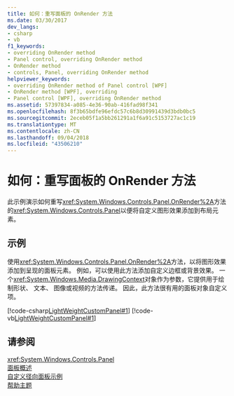 ```yaml
---
title: 如何：重写面板的 OnRender 方法
ms.date: 03/30/2017
dev_langs:
- csharp
- vb
f1_keywords:
- overriding OnRender method
- Panel control, overriding OnRender method
- OnRender method
- controls, Panel, overriding OnRender method
helpviewer_keywords:
- overriding OnRender method of Panel control [WPF]
- OnRender method [WPF], overriding
- Panel control [WPF], overriding OnRender method
ms.assetid: 57397834-a085-4e36-90ab-416fad98f341
ms.openlocfilehash: 8f3b65bdfe96efdc57c6b8d30991439d3bdb0bc5
ms.sourcegitcommit: 2eceb05f1a5bb261291a1f6a91c5153727ac1c19
ms.translationtype: MT
ms.contentlocale: zh-CN
ms.lasthandoff: 09/04/2018
ms.locfileid: "43506210"
---
```

# <a name="how-to-override-the-panel-onrender-method"></a>如何：重写面板的 OnRender 方法
此示例演示如何重写<xref:System.Windows.Controls.Panel.OnRender%2A>方法的<xref:System.Windows.Controls.Panel>以便将自定义图形效果添加到布局元素。  
  
## <a name="example"></a>示例  
 使用<xref:System.Windows.Controls.Panel.OnRender%2A>方法，以将图形效果添加到呈现的面板元素。 例如，可以使用此方法添加自定义边框或背景效果。 一个<xref:System.Windows.Media.DrawingContext>对象作为参数，它提供用于绘制形状、 文本、 图像或视频的方法传递。 因此，此方法很有用的面板对象自定义项。  
  
 [!code-csharp[LightWeightCustomPanel#1](../../../../samples/snippets/csharp/VS_Snippets_Wpf/LightWeightCustomPanel/CSharp/OffsetPanel.cs#1)]
 [!code-vb[LightWeightCustomPanel#1](../../../../samples/snippets/visualbasic/VS_Snippets_Wpf/LightWeightCustomPanel/visualbasic/offsetpanel.vb#1)]  
  
## <a name="see-also"></a>请参阅  
 <xref:System.Windows.Controls.Panel>  
 [面板概述](../../../../docs/framework/wpf/controls/panels-overview.md)  
 [自定义径向面板示例](https://go.microsoft.com/fwlink/?LinkID=159982)  
 [帮助主题](../../../../docs/framework/wpf/controls/panel-how-to-topics.md)
